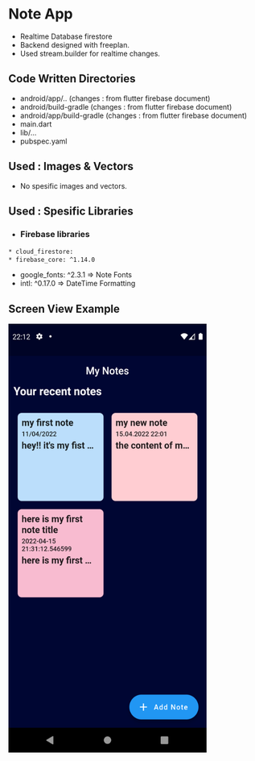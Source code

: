 # Note App
* Realtime Database firestore
* Backend designed with freeplan.
* Used stream.builder for realtime changes.

## Code Written Directories 
* android/app/.. (changes : from flutter firebase document)
* android/build-gradle (changes : from flutter firebase document)
* android/app/build-gradle (changes : from flutter firebase document)
* main.dart
* lib/...
* pubspec.yaml

## Used : Images & Vectors
* No spesific images and vectors.

## Used : Spesific Libraries
  *  ### Firebase libraries 
    * cloud_firestore:  
    * firebase_core: ^1.14.0
  * google_fonts: ^2.3.1 => Note Fonts
  * intl: ^0.17.0 => DateTime Formatting

## Screen View Example
<img src="https://github.com/mkiziltay/Flutter-Firestore-Note-App/blob/main/note_app_screenshot.png" alt = "Sample Screenview" width=394 height=851>


